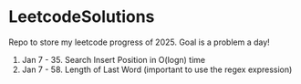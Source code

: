 # LeetcodeSolutions
Repo to store my leetcode progress of 2025. Goal is a problem a day!

1. Jan 7 - 35. Search Insert Position in O(logn) time
2. Jan 7 - 58. Length of Last Word (important to use the regex expression)

